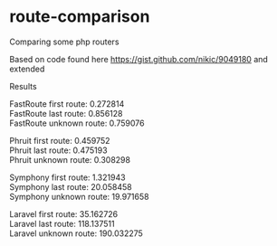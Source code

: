 # route-comparison

Comparing some php routers

Based on code found here https://gist.github.com/nikic/9049180
and extended

Results

FastRoute first route: 0.272814  
FastRoute last route: 0.856128  
FastRoute unknown route: 0.759076  

Phruit first route: 0.459752  
Phruit last route: 0.475193  
Phruit unknown route: 0.308298  

Symphony first route: 1.321943  
Symphony last route: 20.058458  
Symphony unknown route: 19.971658  

Laravel first route: 35.162726  
Laravel last route: 118.137511  
Laravel unknown route: 190.032275  
